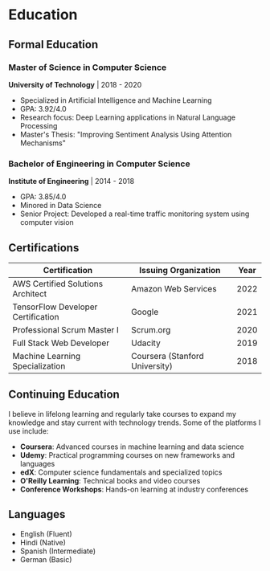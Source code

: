 # Education

## Formal Education

### Master of Science in Computer Science
**University of Technology** | 2018 - 2020
- Specialized in Artificial Intelligence and Machine Learning
- GPA: 3.92/4.0
- Research focus: Deep Learning applications in Natural Language Processing
- Master's Thesis: "Improving Sentiment Analysis Using Attention Mechanisms"

### Bachelor of Engineering in Computer Science
**Institute of Engineering** | 2014 - 2018
- GPA: 3.85/4.0
- Minored in Data Science
- Senior Project: Developed a real-time traffic monitoring system using computer vision

## Certifications

| Certification | Issuing Organization | Year |
|---------------|----------------------|------|
| AWS Certified Solutions Architect | Amazon Web Services | 2022 |
| TensorFlow Developer Certification | Google | 2021 |
| Professional Scrum Master I | Scrum.org | 2020 |
| Full Stack Web Developer | Udacity | 2019 |
| Machine Learning Specialization | Coursera (Stanford University) | 2018 |

## Continuing Education

I believe in lifelong learning and regularly take courses to expand my knowledge and stay current with technology trends. Some of the platforms I use include:

- **Coursera**: Advanced courses in machine learning and data science
- **Udemy**: Practical programming courses on new frameworks and languages
- **edX**: Computer science fundamentals and specialized topics
- **O'Reilly Learning**: Technical books and video courses
- **Conference Workshops**: Hands-on learning at industry conferences

## Languages

- English (Fluent)
- Hindi (Native)
- Spanish (Intermediate)
- German (Basic) 
